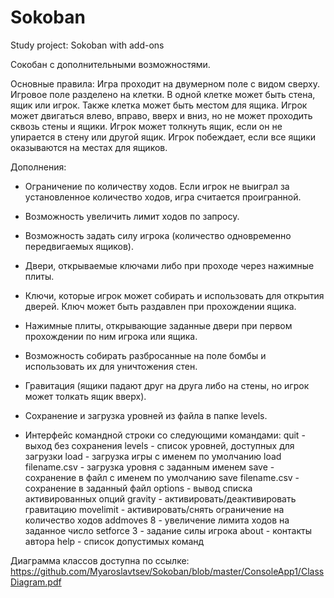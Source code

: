 # Sokoban
Study project: Sokoban with add-ons

Сокобан с дополнительными возможностями.

Основные правила:
Игра проходит на двумерном поле с видом сверху. 
Игровое поле разделено на клетки. 
В одной клетке может быть стена, ящик или игрок. 
Также клетка может быть местом для ящика. 
Игрок может двигаться влево, вправо, вверх и вниз, но не может проходить сквозь стены и ящики. 
Игрок может толкнуть ящик, если он не упирается в стену или другой ящик. 
Игрок побеждает, если все ящики оказываются на местах для ящиков.

Дополнения:
- Ограничение по количеству ходов. Если игрок не выиграл за установленное количество ходов, игра считается проигранной.

- Возможность увеличить лимит ходов по запросу.

- Возможность задать силу игрока (количество одновременно передвигаемых ящиков).

- Двери, открываемые ключами либо при проходе через нажимные плиты.

- Ключи, которые игрок может собирать и использовать для открытия дверей. Ключ может быть раздавлен при прохождении ящика.

- Нажимные плиты, открывающие заданные двери при первом прохождении по ним игрока или ящика.

- Возможность собирать разбросанные на поле бомбы и использовать их для уничтожения стен.

- Гравитация (ящики падают друг на друга либо на стены, но игрок может толкать ящик вверх).

- Сохранение и загрузка уровней из файла в папке levels.

- Интерфейс командной строки со следующими командами:
   quit - выход без сохранения
   levels - список уровней, доступных для загрузки
   load - загрузка игры с именем по умолчанию
   load filename.csv - загрузка уровня с заданным именем
   save - сохранение в файл с именем по умолчанию 
   save filename.csv - сохранение в заданный файл
   options - вывод списка активированных опций
     gravity - активировать/деактивировать гравитацию
     movelimit - активировать/снять ограничение на количество ходов
   addmoves 8 - увеличение лимита ходов на заданное число
   setforce 3 - задание силы игрока
   about - контакты автора
   help - список допустимых команд

Диаграмма классов доступна по ссылке:
https://github.com/Myaroslavtsev/Sokoban/blob/master/ConsoleApp1/ClassDiagram.pdf
